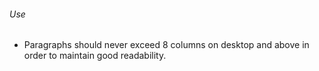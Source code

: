 ###### Use

- Paragraphs should never exceed 8 columns on desktop and above in order to maintain good readability.
